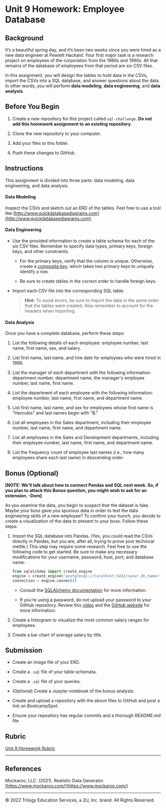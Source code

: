 # Unit 9 Homework: Employee Database

## Background

It’s a beautiful spring day, and it’s been two weeks since you were hired as a new data engineer at Pewlett Hackard. Your first major task is a research project on employees of the corporation from the 1980s and 1990s. All that remains of the database of employees from that period are six CSV files.

In this assignment, you will design the tables to hold data in the CSVs, import the CSVs into a SQL database, and answer questions about the data. In other words, you will perform **data modeling**, **data engineering**, and **data analysis**.
## Before You Begin

1. Create a new repository for this project called `sql-challenge`. **Do not add this homework assignment to an existing repository**.

1. Clone the new repository to your computer.

1. Add your files to this folder.

1. Push these changes to GitHub.

## Instructions

This assignment is divided into three parts: data modeling, data engineering, and data analysis. 

#### Data Modeling

Inspect the CSVs and sketch out an ERD of the tables. Feel free to use a tool like [http://www.quickdatabasediagrams.com](http://www.quickdatabasediagrams.com).

#### Data Engineering

* Use the provided information to create a table schema for each of the six CSV files. Remember to specify data types, primary keys, foreign keys, and other constraints.

  * For the primary keys, verify that the column is unique. Otherwise, create a [composite key](https://en.wikipedia.org/wiki/Compound_key), which takes two primary keys to uniquely identify a row.

  * Be sure to create tables in the correct order to handle foreign keys.

* Import each CSV file into the corresponding SQL table. 

  > **Hint:** To avoid errors, be sure to import the data in the same order that the tables were created. Also remember to account for the headers when importing.

#### Data Analysis

Once you have a complete database, perform these steps:

1. List the following details of each employee: employee number, last name, first name, sex, and salary.

2. List first name, last name, and hire date for employees who were hired in 1986.

3. List the manager of each department with the following information: department number, department name, the manager's employee number, last name, first name.

4. List the department of each employee with the following information: employee number, last name, first name, and department name.

5. List first name, last name, and sex for employees whose first name is "Hercules" and last names begin with "B."

6. List all employees in the Sales department, including their employee number, last name, first name, and department name.

7. List all employees in the Sales and Development departments, including their employee number, last name, first name, and department name.

8. List the frequency count of employee last names (i.e., how many employees share each last name) in descending order.

## Bonus (Optional)

**[NOTE: We'll talk about how to connect Pandas and SQL next week. So, if you plan to attack this Bonus question, you might wish to ask for an extension. -Dom]**

As you examine the data, you begin to suspect that the dataset is fake. Maybe your boss gave you spurious data in order to test the data engineering skills of a new employee? To confirm your hunch, you decide to create a visualization of the data to present to your boss. Follow these steps: 

1. Import the SQL database into Pandas. (Yes, you could read the CSVs directly in Pandas, but you are, after all, trying to prove your technical mettle.) This step may require some research. Feel free to use the following code to get started. Be sure to make any necessary modifications for your username, password, host, port, and database name:

   ```python
   from sqlalchemy import create_engine
   engine = create_engine('postgresql://localhost:5432/<your_db_name>')
   connection = engine.connect()
   ```

    * Consult the [SQLAlchemy documentation](https://docs.sqlalchemy.org/en/latest/core/engines.html#postgresql) for more information.

    * If you’re using a password, do not upload your password to your GitHub repository. Review this [video](https://www.youtube.com/watch?v=2uaTPmNvH0I) and the [GitHub website](https://help.github.com/en/github/using-git/ignoring-files) for more information.

2. Create a histogram to visualize the most common salary ranges for employees.

3. Create a bar chart of average salary by title.


## Submission

* Create an image file of your ERD.

* Create a `.sql` file of your table schemata.

* Create a `.sql` file of your queries.

* (Optional) Create a Jupyter notebook of the bonus analysis.

* Create and upload a repository with the above files to GitHub and post a link on BootcampSpot.

* Ensure your repository has regular commits and a thorough README.md file

## Rubric

[Unit 9 Homework Rubric](https://docs.google.com/document/d/1OksnTYNCT0v0E-VkhIMJ9-iG0_oXNwCZAJlKV0aVMKQ/edit?usp=sharing)

- - -

## References

Mockaroo, LLC. (2021). Realistic Data Generator. [https://www.mockaroo.com/](https://www.mockaroo.com/)

- - -

© 2022 Trilogy Education Services, a 2U, Inc. brand. All Rights Reserved.

